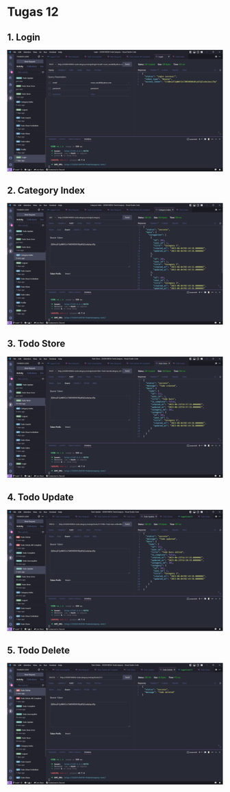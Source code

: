 # Tugas 12

## 1. Login
![Alt text](screenshot/tugas12/Screenshot(281).png)
## 2. Category Index
![Alt text](screenshot/tugas12/Screenshot(282).png)
## 3. Todo Store
![Alt text](screenshot/tugas12/Screenshot(283).png)
## 4. Todo Update
![Alt text](screenshot/tugas12/Screenshot(286).png)
## 5. Todo Delete
![Alt text](screenshot/tugas12/Screenshot(287).png)

